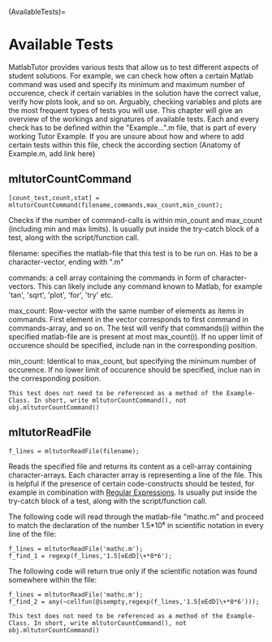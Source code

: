 (AvailableTests)=
# Available Tests

MatlabTutor provides various tests that allow us to test different aspects of student solutions. For example, we can check how often a certain Matlab command was used and specify its minimum and maximum number of occurence, check if certain variables in the solution have the correct value, verify how plots look, and so on. Arguably, checking variables and plots are the most frequent types of tests you will use. This chapter will give an overview of the workings and signatures of available tests. Each and every check has to be defined within the "Example...".m file, that is part of every working Tutor Example. If you are unsure about how and where to add certain tests within this file, check the according section (Anatomy of Example.m, add link here)


## mltutorCountCommand
```
[count_test,count,stat] = mltutorCountCommand(filename,commands,max_count,min_count);
```

Checks if the number of command-calls is within min_count and max_count (including min and max limits). Is usually put inside the try-catch block of a test, along with the script/function call.

filename: specifies the matlab-file that this test is to be run on. Has to be a character-vector, ending with ".m"

commands: a cell array containing the commands in form of character-vectors. This can likely include any command known to Matlab, for example 'tan', 'sqrt', 'plot', 'for', 'try' etc.

max_count: Row-vector with the same number of elements as items in commands. First element in the vector corresponds to first command in commands-array, and so on. The test will verify that commands(i) within the specified matlab-file are is present at most max_count(i). If no upper limit of occurence should be specified, include nan in the corresponding position.

min_count: Identical to max_count, but specifying the minimum number of occurence. If no lower limit of occurence should be specified, inclue nan in the corresponding position.
```{note}
This test does not need to be referenced as a method of the Example-Class. In short, write mltutorCountCommand(), not obj.mltutorCountCommand()
```

## mltutorReadFile
```
f_lines = mltutorReadFile(filename);
```
Reads the specified file and returns its content as a cell-array containing character-arrays. Each character array is representing a line of the file. This is helpful if the presence of certain code-constructs should be tested, for example in combination with [Regular Expressions](https://www.princeton.edu/~mlovett/reference/Regular-Expressions.pdf). 
Is usually put inside the try-catch block of a test, along with the script/function call.

The following code will read through the matlab-file "mathc.m" and proceed to match the declaration of the number 1.5\*10⁶ in scientific notation in every line of the file:

```
f_lines = mltutorReadFile('mathc.m');
f_find_1 = regexp(f_lines,'1.5[eEdD]\+*0*6');
```
The following code will return true only if the scientific notation was found somewhere within the file:
```
f_lines = mltutorReadFile('mathc.m');
f_find_2 = any(~cellfun(@isempty,regexp(f_lines,'1.5[eEdD]\+*0*6')));
```
```{note}
This test does not need to be referenced as a method of the Example-Class. In short, write mltutorCountCommand(), not obj.mltutorCountCommand()
```










